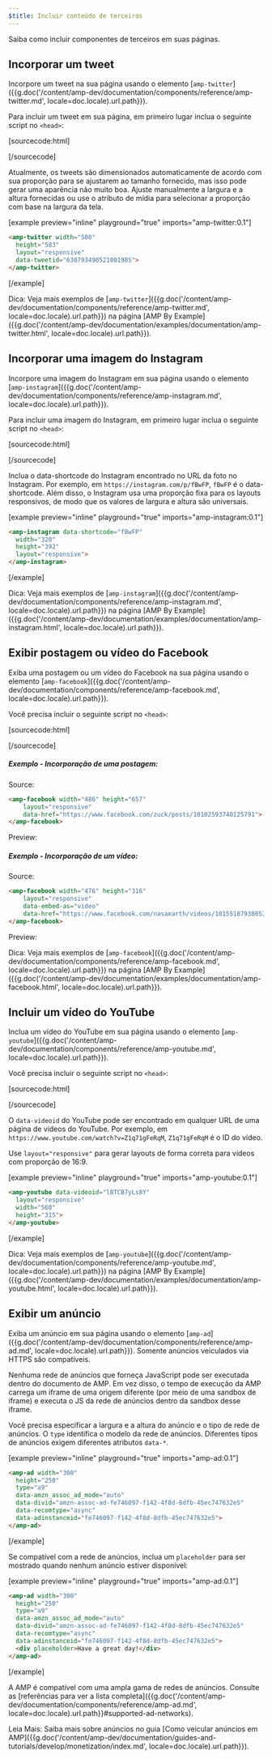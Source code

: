 ```yaml
---
$title: Incluir conteúdo de terceiros
---
```


Saiba como incluir componentes de terceiros em suas páginas.

## Incorporar um tweet

Incorpore um tweet na sua página
usando o elemento [`amp-twitter`]({{g.doc('/content/amp-dev/documentation/components/reference/amp-twitter.md', locale=doc.locale).url.path}}).

Para incluir um tweet em sua página,
em primeiro lugar inclua o seguinte script no `<head>`:

[sourcecode:html]
<script async custom-element="amp-twitter" src="https://cdn.ampproject.org/v0/amp-twitter-0.1.js"></script>
[/sourcecode]

Atualmente, os tweets são dimensionados automaticamente de acordo com sua proporção
para se ajustarem ao tamanho fornecido,
mas isso pode gerar uma aparência não muito boa.
Ajuste manualmente a largura e a altura fornecidas ou use o atributo de mídia
para selecionar a proporção com base na largura da tela.

[example preview="inline" playground="true" imports="amp-twitter:0.1"]
```html
<amp-twitter width="500"
  height="583"
  layout="responsive"
  data-tweetid="638793490521001985">
</amp-twitter>
```
[/example]

Dica: Veja mais exemplos de [`amp-twitter`]({{g.doc('/content/amp-dev/documentation/components/reference/amp-twitter.md', locale=doc.locale).url.path}}) na página [AMP By Example]({{g.doc('/content/amp-dev/documentation/examples/documentation/amp-twitter.html', locale=doc.locale).url.path}}).

## Incorporar uma imagem do Instagram

Incorpore uma imagem do Instagram em sua página
usando o elemento [`amp-instagram`]({{g.doc('/content/amp-dev/documentation/components/reference/amp-instagram.md', locale=doc.locale).url.path}}).

Para incluir uma imagem do Instagram,
em primeiro lugar inclua o seguinte script no `<head>`:

[sourcecode:html]
<script async custom-element="amp-instagram" src="https://cdn.ampproject.org/v0/amp-instagram-0.1.js"></script>
[/sourcecode]

Inclua o data-shortcode do Instagram encontrado no URL da foto no Instagram.
Por exemplo, em `https://instagram.com/p/fBwFP`,
`fBwFP` é o data-shortcode.
Além disso, o Instagram usa uma proporção fixa para os layouts responsivos,
de modo que os valores de largura e altura são universais.

[example preview="inline" playground="true" imports="amp-instagram:0.1"]
```html
<amp-instagram data-shortcode="fBwFP"
  width="320"
  height="392"
  layout="responsive">
</amp-instagram>
```
[/example]

Dica: Veja mais exemplos de [`amp-instagram`]({{g.doc('/content/amp-dev/documentation/components/reference/amp-instagram.md', locale=doc.locale).url.path}}) na página [AMP By Example]({{g.doc('/content/amp-dev/documentation/examples/documentation/amp-instagram.html', locale=doc.locale).url.path}}).

## Exibir postagem ou vídeo do Facebook

Exiba uma postagem ou um vídeo do Facebook na sua página
usando o elemento [`amp-facebook`]({{g.doc('/content/amp-dev/documentation/components/reference/amp-facebook.md', locale=doc.locale).url.path}}).

Você precisa incluir o seguinte script no `<head>`:

[sourcecode:html]
<script async custom-element="amp-facebook" src="https://cdn.ampproject.org/v0/amp-facebook-0.1.js"></script>
[/sourcecode]

##### Exemplo - Incorporação de uma postagem:

Source:
```html
<amp-facebook width="486" height="657"
    layout="responsive"
    data-href="https://www.facebook.com/zuck/posts/10102593740125791">
</amp-facebook>
```
Preview:
<amp-facebook width="486" height="657"
    layout="responsive"
    data-href="https://www.facebook.com/zuck/posts/10102593740125791">
</amp-facebook>

##### Exemplo - Incorporação de um vídeo:

Source:
```html
<amp-facebook width="476" height="316"
    layout="responsive"
    data-embed-as="video"
    data-href="https://www.facebook.com/nasaearth/videos/10155187938052139">
</amp-facebook>
```
Preview:
<amp-facebook width="476" height="316"
    layout="responsive"
    data-embed-as="video"
    data-href="https://www.facebook.com/nasaearth/videos/10155187938052139">
</amp-facebook>

Dica: Veja mais exemplos de [`amp-facebook`]({{g.doc('/content/amp-dev/documentation/components/reference/amp-facebook.md', locale=doc.locale).url.path}}) na página [AMP By Example]({{g.doc('/content/amp-dev/documentation/examples/documentation/amp-facebook.html', locale=doc.locale).url.path}}).

## Incluir um vídeo do YouTube

Inclua um vídeo do YouTube em sua página
usando o elemento [`amp-youtube`]({{g.doc('/content/amp-dev/documentation/components/reference/amp-youtube.md', locale=doc.locale).url.path}}).

Você precisa incluir o seguinte script no `<head>`:

[sourcecode:html]
<script async custom-element="amp-youtube" src="https://cdn.ampproject.org/v0/amp-youtube-0.1.js"></script>
[/sourcecode]

O `data-videoid` do YouTube pode ser encontrado em qualquer URL de uma página de vídeos do YouTube.
Por exemplo, em `https://www.youtube.com/watch?v=Z1q71gFeRqM`,
`Z1q71gFeRqM` é o ID do vídeo.

Use `layout="responsive"` para gerar layouts de forma correta para vídeos com proporção de 16:9.

[example preview="inline" playground="true" imports="amp-youtube:0.1"]
```html
<amp-youtube data-videoid="lBTCB7yLs8Y"
  layout="responsive"
  width="560"
  height="315">
</amp-youtube>
```
[/example]

Dica: Veja mais exemplos de [`amp-youtube`]({{g.doc('/content/amp-dev/documentation/components/reference/amp-youtube.md', locale=doc.locale).url.path}}) na página [AMP By Example]({{g.doc('/content/amp-dev/documentation/examples/documentation/amp-youtube.html', locale=doc.locale).url.path}}).

## Exibir um anúncio

Exiba um anúncio em sua página
usando o elemento [`amp-ad`]({{g.doc('/content/amp-dev/documentation/components/reference/amp-ad.md', locale=doc.locale).url.path}}).
Somente anúncios veiculados via HTTPS são compatíveis.

Nenhuma rede de anúncios que forneça JavaScript pode ser executada dentro do documento de AMP.
Em vez disso, o tempo de execução da AMP carrega um iframe de uma
origem diferente (por meio de uma sandbox de iframe)
e executa o JS da rede de anúncios dentro da sandbox desse iframe.

Você precisa especificar a largura e a altura do anúncio e o tipo de rede de anúncios.
O `type` identifica o modelo da rede de anúncios.
Diferentes tipos de anúncios exigem diferentes atributos `data-*`.

[example preview="inline" playground="true" imports="amp-ad:0.1"]
```html
<amp-ad width="300"
  height="250"
  type="a9"
  data-amzn_assoc_ad_mode="auto"
  data-divid="amzn-assoc-ad-fe746097-f142-4f8d-8dfb-45ec747632e5"
  data-recomtype="async"
  data-adinstanceid="fe746097-f142-4f8d-8dfb-45ec747632e5">
</amp-ad>
```
[/example]

Se compatível com a rede de anúncios,
inclua um `placeholder`
para ser mostrado quando nenhum anúncio estiver disponível:

[example preview="inline" playground="true" imports="amp-ad:0.1"]
```html
<amp-ad width="300"
  height="250"
  type="a9"
  data-amzn_assoc_ad_mode="auto"
  data-divid="amzn-assoc-ad-fe746097-f142-4f8d-8dfb-45ec747632e5"
  data-recomtype="async"
  data-adinstanceid="fe746097-f142-4f8d-8dfb-45ec747632e5">
  <div placeholder>Have a great day!</div>
</amp-ad>
```
[/example]

A AMP é compatível com uma ampla gama de redes de anúncios. Consulte as [referências para ver a lista completa]({{g.doc('/content/amp-dev/documentation/components/reference/amp-ad.md', locale=doc.locale).url.path}}#supported-ad-networks).

Leia Mais: Saiba mais sobre anúncios no guia [Como veicular anúncios em AMP]({{g.doc('/content/amp-dev/documentation/guides-and-tutorials/develop/monetization/index.md', locale=doc.locale).url.path}}).
